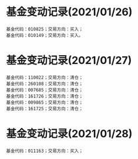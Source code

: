 # 基金变动记录(2021/01/26)  

```text
基金代码：010825；交易方向：买入；
基金代码：010149；交易方向：买入。
```

# 基金变动记录(2021/01/27)  

```text
基金代码：110022；交易方向：清仓；
基金代码：260108；交易方向：清仓；
基金代码：007685；交易方向：清仓；
基金代码：161726；交易方向：清仓；
基金代码：009865；交易方向：清仓；
基金代码：161725；交易方向：清仓；
```  

# 基金变动记录(2021/01/28)  

```text
基金代码：011163；交易方向：买入；
```
